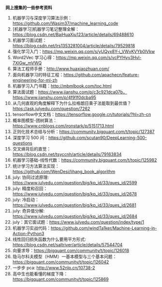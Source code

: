 **网上搜集的一些参考资料**
1. 机器学习与深度学习算法示例：https://github.com/Wasim37/machine_learning_code
2. [机器学习]机器学习笔记整理全解：https://blog.csdn.net/BaiHuaXiu123/article/details/69488610
3. 机器学习面试题：https://blog.csdn.net/lrs1353281004/article/details/79529818
4. 强化学习入门：https://mp.weixin.qq.com/s/yUQyx8Y-i_VWvKVYb0lVkw
5. Word2Vec 学习心得：https://mp.weixin.qq.com/s/vcPYHyv3Hvl-7XlGw_mVWQ
6. 算法工程师手册：http://www.huaxiaozhuan.com/
7. 面向机器学习的特征工程：https://github.com/apachecn/feature-engineering-for-ml-zh
8. 机器学习入门书籍：http://mbmlbook.com/toc.html
9. 算法面试题：https://www.jianshu.com/p/c3c921dca07b，https://www.jianshu.com/p/4f91f0dcba95
10. 从几何直观的角度解释下为什么拉格朗日乘子法能取到最优值？https://ask.julyedu.com/question/7262
11. tensorflow中文文档：https://tensorflow.google.cn/tutorials/?hl=zh-cn
12. 概率图模型-团树算法：https://www.cnblogs.com/ironstark/p/5151713.html
13. 正则化技术总结与分析：https://community.bigquant.com/t/topic/127387
14. 深度学习 500 问：https://github.com/scutan90/DeepLearning-500-questions
15. 交叉熵背后的直觉：https://blog.csdn.net/tsyccnh/article/details/79163834
16. 机器学习基础-线性代数：https://community.bigquant.com/t/topic/125982
17. 统计学习方法算法实现：https://github.com/WenDesi/lihang_book_algorithm
18. july: 协同过滤原理: https://www.julyedu.com/question/big/kp_id/33/ques_id/2599
19. july: 精度和召回：https://www.julyedu.com/question/big/kp_id/33/ques_id/2678
20. july: 冷启动：https://www.julyedu.com/question/big/kp_id/33/ques_id/2681
21. july: 奇异值分解: https://www.julyedu.com/question/big/kp_id/33/ques_id/2684
22. july：其它面试题：https://www.julyedu.com/question/index/type/1
23. 机器学习实战代码：https://github.com/windTa1ker/Machine-Learning-in-Action-Python3
24. 线性回归损失函数为什么要用平方形式: https://blog.csdn.net/saltriver/article/details/57544704
25. 向量求导：https://bigquant.com/community/t/topic/126018
26. 隐马尔科夫模型（HMM）一基本模型与三个基本问题：https://bigquant.com/community/t/topic/126042
27. 一步步 pca: http://www.52nlp.cn/10738-2
28. 高中生也能看懂的梯度下降：https://bigquant.com/community/t/topic/125869
